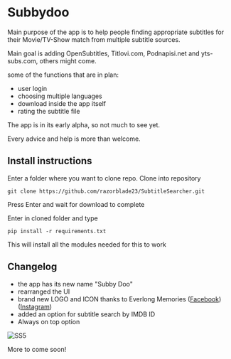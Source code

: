 # Subbydoo
Main purpose of the app is to help people finding appropriate subtitles for their Movie/TV-Show match from multiple subtitle sources.

Main goal is adding OpenSubtitles, Titlovi.com, Podnapisi.net and yts-subs.com, others might come.

some of the functions that are in plan:
- user login
- choosing multiple languages
- download inside the app itself
- rating the subtitle file

The app is in its early alpha, so not much to see yet.

Every advice and help is more than welcome.

## Install instructions
Enter a folder where you want to clone repo.
Clone into repository

`git clone https://github.com/razorblade23/SubtitleSearcher.git`

Press Enter and wait for download to complete

Enter in cloned folder and type

`pip install -r requirements.txt`

This will install all the modules needed for this to work


## Changelog

- the app has its new name "Subby Doo"
- rearranged the UI
- brand new LOGO and ICON thanks to Everlong Memories ([Facebook](https://www.facebook.com/Everlong-Memories-105967217783434)) ([Instagram](https://www.instagram.com/everlong_memories/))
- added an option for subtitle search by IMDB ID
- Always on top option

![SS5](https://user-images.githubusercontent.com/22005396/138742985-161910ca-0d06-4ee4-95e2-d28c6646dc4c.png)




More to come soon!


